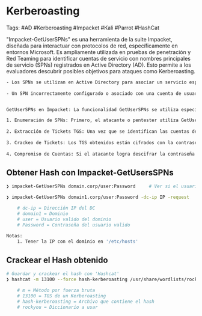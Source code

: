 # Kerberoasting 

Tags: #AD #Kerberoasting #Impacket #Kali #Parrot #HashCat 

"Impacket-GetUserSPNs" es una herramienta de la suite Impacket, diseñada para interactuar con protocolos de red, específicamente en entornos Microsoft. Es ampliamente utilizada en pruebas de penetración y Red Teaming para identificar cuentas de servicio con nombres principales de servicio (SPNs) registrados en Active Directory (AD). Esto permite a los evaluadores descubrir posibles objetivos para ataques como Kerberoasting.

```bash 
- Los SPNs se utilizan en Active Directory para asociar un servicio específico con una cuenta de usuario o de computadora que ejecuta ese servicio. Esto es crucial para el proceso de autenticación Kerberos.
    
- Un SPN incorrectamente configurado o asociado con una cuenta de usuario en lugar de una cuenta de servicio puede ser explotado para comprometer la seguridad de la red.


GetUserSPNs en Impacket: La funcionalidad GetUserSPNs se utiliza específicamente para identificar y explotar configuraciones inseguras de SPNs dentro de un dominio de Active Directory. Aquí está cómo funciona:

1. Enumeración de SPNs: Primero, el atacante o pentester utiliza GetUserSPNs para enumerar todos los SPNs configurados en el dominio que están asociados con cuentas de usuario regulares en lugar de cuentas de servicio. Esto se hace enviando consultas al controlador de dominio y solicitando información específica sobre los SPNs.
    
2. Extracción de Tickets TGS: Una vez que se identifican las cuentas de usuario con SPNs, GetUserSPNs puede solicitar tickets de servicio Kerberos (conocidos como Ticket Granting Service o TGS) para esos servicios desde el controlador de dominio, utilizando la funcionalidad de Kerberos conocida como Kerberoasting.
    
3. Crackeo de Tickets: Los TGS obtenidos están cifrados con la contraseña de la cuenta de usuario asociada con el SPN. Sin embargo, debido a que muchas organizaciones utilizan políticas de contraseñas débiles, un atacante puede intentar "romper" el cifrado de estos tickets fuera de línea mediante fuerza bruta o técnicas de adivinación de contraseñas.
    
4. Compromiso de Cuentas: Si el atacante logra descifrar la contraseña de una cuenta, puede utilizar esas credenciales para acceder a sistemas, elevar privilegios, o realizar movimientos laterales dentro de la red, comprometiendo potencialmente la seguridad de toda la organización.
```

## Obtener Hash con Impacket-GetUsersSPNs

```bash 
❯ impacket-GetUserSPNs domain.corp/user:Password     # Ver si el usuario es Kerberosteable y lista los usuarios a los que puedes solicitar un TGS

❯ impacket-GetUserSPNs domain1.corp/user:Password -dc-ip IP -request

	# dc-ip = Dirección IP del DC
	# domain1 = Dominio 
	# user = Usuario valido del dominio 
	# Password = Contraseña del usuario valido 

Notas:
	1. Tener la IP con el dominio en '/etc/hosts'
```

## Crackear el Hash obtenido 

```bash 
# Guardar y crackear el hash con 'Hashcat'
❯ hashcat -m 13100 --force hash-kerberoasting /usr/share/wordlists/rockyou.txt

	# m = Método por fuerza bruta
	# 13100 = TGS de un Kerberoasting
	# hash-kerberoasting = Archivo que contiene el hash 
	# rockyou = Diccionario a usar 
```